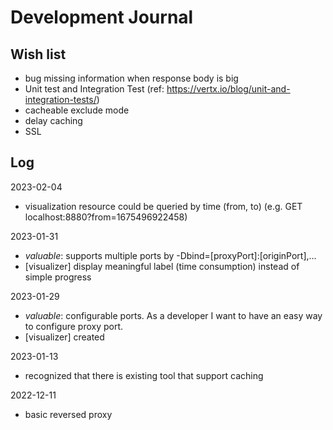 # Development Journal

## Wish list

- bug missing information when response body is big
- Unit test and Integration Test (ref: https://vertx.io/blog/unit-and-integration-tests/)
- cacheable exclude mode
- delay caching
- SSL

## Log

2023-02-04
- visualization resource could be queried by time (from, to) (e.g. GET localhost:8880?from=1675496922458)

2023-01-31
- *valuable*: supports multiple ports by -Dbind=[proxyPort]:[originPort],...
- [visualizer] display meaningful label (time consumption) instead of simple progress

2023-01-29
- *valuable*: configurable ports. As a developer I want to have an easy way to configure proxy port.
- [visualizer] created

2023-01-13
- recognized that there is existing tool that support caching

2022-12-11
- basic reversed proxy